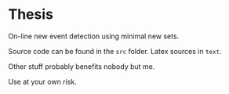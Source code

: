# Thesis
On-line new event detection using minimal new sets.

Source code can be found in the `src` folder.
Latex sources in `text`.

Other stuff probably benefits nobody but me.

Use at your own risk.
